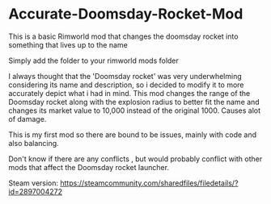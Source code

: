 # Accurate-Doomsday-Rocket-Mod
This is a basic Rimworld mod that changes the doomsday rocket into something that lives up to the name

Simply add the folder to your rimworld mods folder

I always thought that the 'Doomsday rocket' was very underwhelming considering its name and description, so i decided to modify it to more accurately depict what i had in mind. 
This mod changes the range of the Doomsday rocket along with the explosion radius to better fit the name and changes its market value to 10,000 instead of the original 1000. Causes alot of damage.
	
This is my first mod so there are bound to be issues, mainly with code and also balancing.
		
		
Don't know if there are any conflicts , but would probably conflict with other mods that affect the Doomsday rocket launcher.

Steam version: https://steamcommunity.com/sharedfiles/filedetails/?id=2897004272
